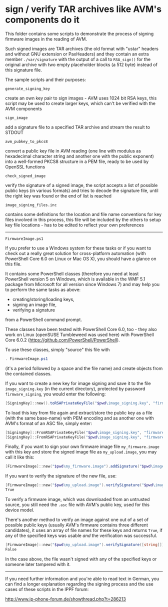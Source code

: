 # sign / verify TAR archives like AVM's components do it

This folder contains some scripts to demonstrate the process of signing firmware images in the reading of AVM.

Such signed images are TAR archives (the old format with "ustar" headers and without GNU extension or PaxHeaders)
and they contain an extra member `./var/signature` with the output of a call to `RSA_sign()` for the original archive
with two empty placeholder blocks (a 512 byte) instead of this signature file.

The sample scripts and their purposes:

`generate_signing_key`

create an own key pair to sign images - AVM uses 1024 bit RSA keys, this script may be used to create larger keys, which can't
be verified with the AVM components

`sign_image`

add a signature file to a specified TAR archive and stream the result to STDOUT

`avm_pubkey_to_pkcs8`

convert a public key file in AVM reading (one line with modulus as hexadecimal character string and another one with the public
exponent) into a well-formed PKCS8 structure in a PEM file, ready to be used by OpenSSL functions

`check_signed_image`

verify the signature of a signed image, the script accepts a list of possible public keys (in various formats) and tries to
decode the signature file, until the right key was found or the end of list is reached

`image_signing_files.inc`

contains some definitions for the location and file name conventions for key files involved in this process, this file will
be included by the others to setup key file locations - has to be edited to reflect your own preferences

---

`FirmwareImage.ps1`

If you prefer to use a Windows system for these tasks or if you want to check out a really great solution for cross-platform automation (with PowerShell Core 6.0 on Linux or Mac OS X), you should have a glance on this file.

It contains some PowerShell classes (therefore you need at least PowerShell version 5 on Windows, which is available in the WMF 5.1 package from Microsoft for all version since Windows 7) and may help you to perform the same tasks as above:

- creating/storing/loading keys,
- signing an image file,
- verifying a signature

from a PowerShell command prompt.

These classes have been tested with PowerShell Core 6.0, too - they also work on Linux (openSUSE Tumbleweed was used here) with PowerShell Core 6.0.2 (<https://github.com/PowerShell/PowerShell>).

To use these classes, simply "source" this file with

```Powershell
. FirmwareImage.ps1
```

(it's a period followed by a space and the file name) and create objects from the contained classes.

If you want to create a new key for image signing and save it to the file `image_signing.key` (in the current directory), protected by password `firmware_signing`, you would enter the following:

```Powershell
[SigningKey]::new().toRSAPrivateKeyFile("$pwd\image_signing.key", "firmware_signing")
```

To load this key from file again and extract/store the public key as a file (with the same base-name) with PEM encoding and as another one with AVM's format of an ASC file, simply enter:

```Powershell
[SigningKey]::FromRSAPrivateKeyFile("$pwd\image_signing.key", "firmware_signing").toRSAPublicKeyFile("$pwd\image_signing.pem")
[SigningKey]::FromRSAPrivateKeyFile("$pwd\image_signing.key", "firmware_signing").toASCFile("$pwd\image_signing.asc")
```

Finally, if you want to sign your own firmware image file `my_firmware.image` with this key and store the signed image file as `my_upload.image`, you may call it like this:

```Powershell
[FirmwareImage]::new("$pwd\my_firmware.image").addSignature("$pwd\image_signing.key", "firmware_signing", "$pwd\my_upload.image")
```

If you want to verify the signature of the new file, use:

```Powershell
[FirmwareImage]::new("$pwd\my_upload.image").verifySignature("$pwd\image_signing.asc")
True
```

To verify a firmware image, which was downloaded from an untrusted source, you still need the `.asc` file with AVM's public key, used for this device model.

There's another method to verify an image against one out of a set of possible public keys (usually AVM's firmware contains three different candidates), it uses an array of file names for these keys and returns `True`, if any of the specified keys was usable *and* the verification was successful.

```Powershell
[FirmwareImage]::new("$pwd\my_upload.image").verifySignature([string[]] @("$pwd\avm_firmware_public_key1", "$pwd\avm_firmware_public_key2", "$pwd\avm_firmware_public_key3"))
False
```

In the case above, the file wasn't signed with any of the specified keys or someone later tampered with it.

---

If you need further information and you're able to read text in German, you can find a longer explanation regarding the signing
process and the use cases of these scripts in the IPPF forum:

<http://www.ip-phone-forum.de/showthread.php?t=286213>

